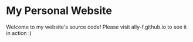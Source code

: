 # My Personal Website

Welcome to my website's source code! Please visit ally-f.github.io to see it in action :) 